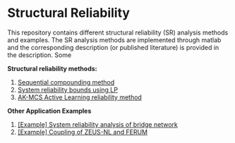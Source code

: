 # Structural Reliability
This repository contains different structural reliability (SR) analysis methods and examples. The SR analysis methods are implemented through matlab and the corresponding description (or published literature) is provided in the description. Some

**Structural reliability methods:**
1. [Sequential compounding method](./1.%20Sequential%20Compounding%20Method/)
2. [System reliability bounds using LP](./2.%20System%20reliability%20bounds%20using%20LP/)
3. [AK-MCS Active Learning reliability method](./3.%20AK-MCS%20Active%20Learning%20reliability%20method/)

**Other Application Examples**
1. [[Example] System reliability analysis of bridge network](./[Example]%20System%20reliability%20analysis%20of%20bridge%20network/)
2. [[Example] Coupling of ZEUS-NL and FERUM]([Example]%20Coupling%20of%20ZEUS-NL%20and%20FERUM/)
